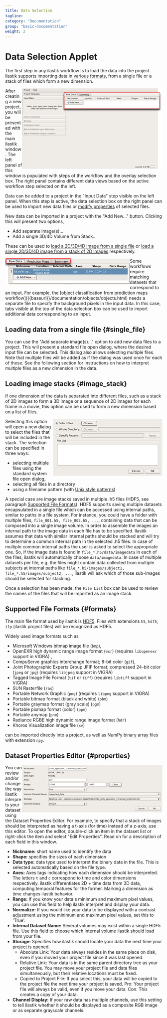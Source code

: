 ```yaml
---
title: Data Selection
tagline:
category: "Documentation"
group: "basic-documentation"
weight: 2
---
```

# Data Selection Applet

The first step in any ilastik workflow is to load the data into the
project. ilastik supports importing data in [various formats](#formats), from
a single file or a stack of files which form a new dimension.

<div style="float: right;" markdown="1">
<a href="screenshots/data_selection-window_layout.png" data-toggle="lightbox"><img src="screenshots/data_selection-window_layout.png" class="img-responsive" /></a>
</div>

After creating a new project, you will be presented with the main ilastik
window. The left panel of this window is populated with steps of the
workflow and the overlay selection box. The right panel contains different
data views based on the active workflow step selected on the left.

Data can be added to a project in the "Input Data" step visible on the left
panel. When this step is active, the data selection box on the right panel
can be used to import new data files or [modify properties](#properties) of
selected files.


New data can be imported in a project with the "Add New..." button.
Clicking this will present two options,
 * Add separate image(s)...
 * Add a single 3D/4D Volume from Stack...

These can be used to [load a 2D/3D/4D image from a single file](#single_file) or [load
a single 2D/3D/4D image from a stack of 2D images](#image_stack) respectively.

<div style="float: left;" markdown="1">
<a href="screenshots/data_selection-tabs.png" data-toggle="lightbox"><img src="screenshots/data_selection-tabs.png" class="img-responsive" /></a>
</div>
Some workflows require matching datasets that correspond to an input. For
example, the
[object classification from prediction maps workflow]({{baseurl}}/documentation/objects/objects.html) needs a separate
file to specify the background pixels in the input data. In this case, tabs
visible at the top of the data selection box can be used to import
additional data corresponding to an input.

<div style="clear: right;" />

## Loading data from a single file {#single_file}

You can use the "Add separate image(s)..." option to add new data
files to a project. This will present a standard file open dialog, where
the desired input file can be selected. This dialog also allows selecting
multiple files. Note that multiple files will be added as if the dialog was
used once for each of these. See the following section for instructions on
how to interpret multiple files as a new dimension in the data.

## Loading image stacks {#image_stack}

If one dimension of the data is separated into different files, such as a
stack of 2D images to form a 3D image or a sequence of 2D images for each
frame in a movie, this option can be used to form a new dimension based on
a list of files.

<div style="float: right;" markdown="1">
<a href="screenshots/data_selection-image_stack.png" data-toggle="lightbox"><img src="screenshots/data_selection-image_stack.png" class="img-responsive" /></a>
</div>

Selecting this option will open a new dialog to select the files that will
be included in the stack. The selection can be specified in three ways:
 * selecting multiple files using the standard system file open dialog,
 * selecting all files in a directory
 * using a filename pattern (with [Unix style patterns](https://docs.python.org/2/library/glob.html))

A special case are image stacks saved in multiple .h5 files (HDF5, see paragraph
[Supported File Formats](#formats)). HDF5 supports saving multiple datasets
encapsulated in a single file which can be accessed using internal paths,
similar to paths in a file system. For instance, you could have a folder with
multiple files, `file_001.h5, file_002.h5, ...`, containing data that can be
composed into a single image volume. In order to assemble the images an
internal path to the image data in each file has to be specified.
Ilastik assumes that data with similar internal paths should be stacked and will
try to determine a common internal path in the selected .h5 files.
In case of multiple common internal paths the user is asked to select the
appropriate one.
So, if the image data is found in `file_*.h5/data/imagedata` in each of the
files, ilastik will automatically choose `data/imagedata`.
In case of multiple datasets per file, e.g. the files might contain data
collected from multiple subjects at internal paths like
`file_*.h5/images/subject1, file_*.h5/images/subject2, ...`, ilastik will ask
which of those sub-images should be selected for stacking.

Once a selection has been made, the `File List` box can be used to review
the names of the files that will be imported as an image stack.


<div style="clear: right;" />

## Supported File Formats {#formats}

The main file format used by ilastik is [HDF5](https://portal.hdfgroup.org/display/HDF5/HDF5). Files with extensions `h5`, `hdf5`, `ilp` (ilastik project files) will be recognized as HDF5.

Widely used image formats such as
 * Microsoft Windows bitmap image file (`bmp`),
 * OpenEXR high dynamic range image format (`exr`) (requires `libopenexr` support in VIGRA) ,
 * CompuServe graphics interchange format; 8-bit color (`gif`),
 * Joint Photographic Experts Group JFIF format; compressed 24-bit color (`jpeg` or `jpg`) (requires `libjpeg` support in VIGRA)
 * Tagged Image File Format (`tif` or `tiff`) (requires `libtiff` support in VIGRA)
 * SUN Rasterfile (`ras`)
 * Portable Network Graphic (`png`) (requires `libpng` support in VIGRA)
 * Portable bitmap format (black and white) (`pbm`)
 * Portable graymap format (gray scale) (`pgm`)
 * Portable pixmap format (color) (`ppm`)
 * Portable anymap (`pnm`)
 * Radiance RGBE high dynamic range image format (`hdr`)
 * Khoros Visualization image file (`xv`)

can be imported directly into a project, as well as NumPy binary array
files with extension `npy`.


## Dataset Properties Editor {#properties}

<div style="float: right;" markdown="1">
<a href="screenshots/data_selection-file_properties.png" data-toggle="lightbox"><img src="screenshots/data_selection-file_properties.png" class="img-responsive" /></a>
</div>

You can review and/or change the way ilastik interprets your dataset using the Dataset Properties Editor.
For example, to specify that a stack of images should be interpreted as having a t-axis (for time) instead of a z-axis, use this editor.
To open the editor, double-click an item in the dataset list or right-click the item and select "Edit Properties".
Read on for a description of each field in this window.

- **Nickname:** short name used to identify the data
- **Shape:** specifies the sizes of each dimension
- **Data type:** data type used to interpret the binary data in the file. This is selected automatically based on the file type.
- **Axes:** Axes tags indicating how each dimension should be interpreted.
The letters `t` and `c` correspond to time and color dimensions
respectively. ilastik differentiates 2D + time data from 3D data, computing
temporal features for the former. Marking a dimension as time changes
ilastik behavior.
- **Range:** If you know your data's minimum and maximum pixel values, you can use this field to help ilastik interpret and display your data.
- **Normalize:** If you would like your data to be displayed with a contrast adjustment using the minimum and maximum pixel values, set this to 'True'.
- **Internal Dataset Name:** Several volumes may exist within a single HDF5 file.  Use this field to choose which internal volume ilastik should load from your file. 
- **Storage:** Specifies how ilastik should locate your data the next time your project is opened.
  - Absolute Link: Your data always resides in the same place on disk, even if you moved your project file since it was last opened.
  - Relative Link: Your data is in the same parent directory tree as your project file.  You may move your project file and data files simultaneously, but their relative locations must be fixed.
  - Copied to Project File: If you select this, your data will be copied to the project file the next time your project is saved.  Pro: Your project file will always be valid, even if you move your data.  Con: This creates a copy of your data.
- **Channel Display:** If your raw data has multiple channels, use this setting to tell ilastik whether it should be displayed as a composite RGB image or as separate grayscale channels.
